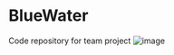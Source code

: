 # BlueWater
Code repository for team project
![image](https://user-images.githubusercontent.com/47803678/217431995-a1630320-3d8c-45e8-8ddf-49c80ed692ec.png)


